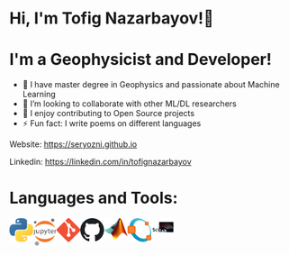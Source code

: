 # Hi, I'm Tofig Nazarbayov!👋

# I'm a Geophysicist and Developer!

* 🔭 I have master degree in Geophysics and passionate about Machine Learning
* 👯 I’m looking to collaborate with other ML/DL researchers
* 🥅 I enjoy contributing to Open Source projects
* ⚡ Fun fact: I write poems on different languages

Website: https://seryozni.github.io

Linkedin: https://linkedin.com/in/tofignazarbayov

# Languages and Tools:

<img align="left" alt="Python" width="42px" src="img/python.png">
<img align="left" alt="Jupyter" width="42px" src="img/jupyter.png">
<img align="left" alt="Git" width="42px" src="img/git.png">
<img align="left" alt="Github" width="42px" src="img/github.png">
<img align="left" alt="Matlab" width="42px" src="img/matlab.png">
<img align="left" alt="Octave" width="42px" src="img/octave.png">
<img align="left" alt="Scilab" width="42px" src="img/scilab.png">

<br>
<br>
<br>
